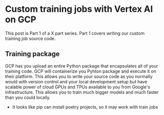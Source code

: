 # Custom training jobs with Vertex AI on GCP

This post is Part 1 of a X part series. Part 1 covers writing our custom training job source code.

## Training package

GCP has you upload an entire Python package that encapsulates all of your training code. GCP will containerize you Pyhton package and execute it on their platform. This allows you to write your source code as you normally would with version control and your local development setup but have scalable power of cloud GPUs and TPUs available to you from Google's infrastructure. This allows you to train much bigger models and much faster than you could locally.

- It looks like pip can install poetry projects, so it may work with train jobs
